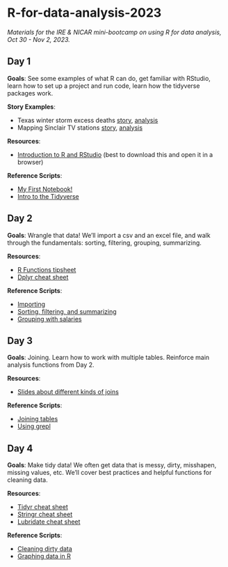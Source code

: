 # R-for-data-analysis-2023
*Materials for the IRE &amp; NICAR mini-bootcamp on using R for data analysis, Oct 30 - Nov 2, 2023.*

## Day 1
**Goals**: See some examples of what R can do, get familiar with RStudio, learn how to set up a project and run code, learn how the tidyverse packages work.

**Story Examples**:
-   Texas winter storm excess deaths [story](https://www.buzzfeednews.com/article/peteraldhous/texas-winter-storm-power-outage-death-toll), [analysis](https://buzzfeednews.github.io/2021-05-tx-winter-storm-deaths/)
-   Mapping Sinclair TV stations [story](https://www.washingtonpost.com/graphics/2018/lifestyle/sinclair-broadcasting/), [analysis](https://r-journalism.com/posts/2018-07-17-sf-sinclair-map/map/)

**Resources**:  
-   [Introduction to R and RStudio](Introduction-to-R-and-RStudio.html) (best to download this and open it in a browser)

**Reference Scripts**:
-   [My First Notebook!](scripts/1-my-first-notebook.html)
-   [Intro to the Tidyverse](scripts/2-intro-to-tidyverse.html)

## Day 2
**Goals**: Wrangle that data! We’ll import a csv and an excel file, and walk through the fundamentals: sorting, filtering, grouping, summarizing.

**Resources**:  
-   [R Functions tipsheet](R-Functions.html)
-   [Dplyr cheat sheet](tipsheets/data-transformation.pdf)

**Reference Scripts**:
-   [Importing](scripts/3-importing.html)
-   [Sorting, filtering, and summarizing](scripts/4-sorting-filtering-summarizing.html)
-   [Grouping with salaries](scripts/5-group-by-salaries.html)

## Day 3
**Goals**: Joining. Learn how to work with multiple tables. Reinforce main analysis functions from Day 2.

**Resources**: 
-   [Slides about different kinds of joins](https://docs.google.com/presentation/d/1QrOmy7QIxlBP1DF-ltC33I9VkQ5PJyu6nfyWGC6Qb64/edit?usp=sharing)
 
**Reference Scripts**:
-	[Joining tables](scripts/6-joins.html)
-   [Using grepl](scripts/7-grepl.html)

## Day 4
**Goals**: Make tidy data! We often get data that is messy, dirty, misshapen, missing values, etc. We’ll cover best practices and helpful functions for cleaning data.


**Resources**:  
-   [Tidyr cheat sheet](tipsheets/tidyr.pdf)
-   [Stringr cheat sheet](tipsheets/strings.pdf)
-	[Lubridate cheat sheet](tipsheets/lubridate.pdf)

**Reference Scripts**:
-   [Cleaning dirty data](8-cleaning-data.html)
-   [Graphing data in R](9-graphing.html)
